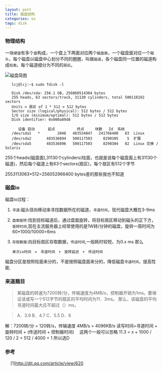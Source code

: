 ```yaml
---
layout: post
title: 磁盘结构
categories: os
tags: disk
---
```



### 物理结构

一块`硬盘`有多个`盘`构成，一个盘上下两面对应两个`磁盘面`，一个磁盘面对应一个`磁头`，每个磁盘以磁盘中心划分不同的圈圈，叫做`磁道`，各个磁盘同一位置的磁道构成`柱面`，每个磁道细分为不同的`扇区`。

![磁盘简图](http://lcj1992.github.io/images/file_ystem/disk.jpg)

       lcj@lcj:~$ sudo fdisk -l

       Disk /dev/sda: 256.1 GB, 256060514304 bytes
       255 heads, 63 sectors/track, 31130 cylinders, total 500118192 sectors
       Units = 扇区 of 1 * 512 = 512 bytes
       Sector size (logical/physical): 512 bytes / 512 bytes
       I/O size (minimum/optimal): 512 bytes / 512 bytes
       Disk identifier: 0x000a89d8

          设备 启动      起点          终点     块数   Id  系统
       /dev/sda1   *        2048   483534847   241766400   83  Linux
       /dev/sda2       483536894   500117503     8290305    5  扩展
       /dev/sda5       483536896   500117503     8290304   82  Linux 交换 / Solaris

255个heads(磁盘面),31130个cylinders(柱面，也就是说每个磁盘面上有31130个磁道)，然后每个磁道上有63个sectors(扇区)，每个扇区有512个字节

255*31130*63*512=256052966400 bytes差的那些我也不知道

### 磁盘io
磁盘io过程：

1.  `寻道`:磁头径向移动来寻找数据所在的磁道，`寻道时间`，现代磁盘大概在3-9ms
2.  `盘面旋转`:找到目标磁道后，通过盘面旋转，将目标扇区移动到磁头的正下方，`旋转时间`,现在主流服务器上经常使用的是1W转/分钟的磁盘，旋转一周时间为60*1000/10000=6ms
3.  `存取数据`:向目标扇区存取数据，`传送时间`,一般耗时较短，为0.x ms
那么
 
        单次io时间　=　寻道时间　+　旋转延迟　+　传送时间

磁盘分区是按照柱面来分的，不是按照磁盘面来分的，降低磁盘`寻道时间`，提高性能.

### 来道题目
>某磁盘的转速为7200转/分，传输速度为4MB/s，控制器开销为1ms。要保证读或写一个512字节的扇区的平均时间为11．3ms。
那么，该磁盘的平均寻道时间最大应不超过（）ms。

>A．3.9     B．4.7     C．5.5     D．6

解：7200转/分 = 120转/s，传输速度 4MB/s = 4096KB/s
读写时间=寻道时间 + 旋转时间 + (传送时间 + 控制器时间) 　这两个一般可以忽略
  11.3    =  x          + 1000 / 120 / 2  + 512 / 4000 + 1
所以选D

### 参考　
　
[1]<http://djt.qq.com/article/view/620>